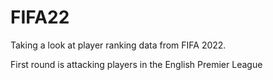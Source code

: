# FIFA22

Taking a look at player ranking data from FIFA 2022. 

First round is attacking players in the English Premier League
